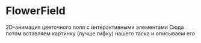 # FlowerField
2D-анимация цветочного поля с интерактивными элементами
Сюда потом вставляем картинку (лучше гифку) нашего таска и описываем его
